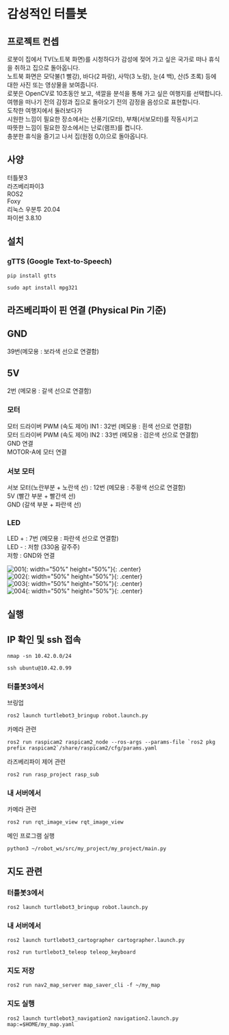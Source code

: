 # 감성적인 터틀봇  

## 프로젝트 컨셉  
로봇이 집에서 TV(노트북 화면)를 시청하다가 감성에 젖어 가고 싶은 국가로 떠나 휴식을 취하고 집으로 돌아옵니다.  
노트북 화면은 모닥불(1 빨강), 바다(2 파랑), 사막(3 노랑), 눈(4 백), 산(5 초록) 등에 대한 사진 또는 영상물을 보여줍니다.  
로봇은 OpenCV로 10초동안 보고, 색깔을 분석을 통해 가고 싶은 여행지를 선택합니다.  
여행을 떠나기 전의 감정과 집으로 돌아오기 전의 감정을 음성으로 표현합니다.  
도착한 여행지에서 둘러보다가  
시원한 느낌이 필요한 장소에서는 선풍기(모터), 부채(서보모터)를 작동시키고  
따뜻한 느낌이 필요한 장소에서는 난로(램프)를 켭니다.  
충분한 휴식을 즐기고 나서 집(원점 0,0)으로 돌아옵니다.  


## 사양  
터틀봇3  
라즈베리파이3  
ROS2  
Foxy  
리눅스 우분투 20.04  
파이썬 3.8.10  


## 설치  

### gTTS (Google Text-to-Speech)
```
pip install gtts

sudo apt install mpg321
```  


## 라즈베리파이 핀 연결 (Physical Pin 기준)  

## GND  
39번(메모용 : 보라색 선으로 연결함)  

## 5V  
2번 (메모용 : 갈색 선으로 연결함)  

### 모터  
모터 드라이버 PWM (속도 제어) IN1 : 32번 (메모용 : 흰색 선으로 연결함)  
모터 드라이버 PWM (속도 제어) IN2 : 33번 (메모용 : 검은색 선으로 연결함)  
GND 연결  
MOTOR-A에 모터 연결  

### 서보 모터  
서보 모터(노란부분 + 노란색 선) : 12번 (메모용 : 주황색 선으로 연결함)  
5V (빨간 부분 + 빨간색 선)  
GND (갈색 부분 + 파란색 선)  

### LED  
LED + : 7번 (메모용 : 파란색 선으로 연결함)  
LED - : 저항 (330옴 갈주주)  
저항 : GND와 연결  

![001](/images/001.jpg){: width="50%" height="50%"}{: .center}  
![002](/images/002.jpg){: width="50%" height="50%"}{: .center}  
![003](/images/003.jpg){: width="50%" height="50%"}{: .center}  
![004](/images/004.jpg){: width="50%" height="50%"}{: .center}  


## 실행  

## IP 확인 및 ssh 접속  

```
nmap -sn 10.42.0.0/24
```  
 
```
ssh ubuntu@10.42.0.99
```  

### 터틀봇3에서  

브링업  
```
ros2 launch turtlebot3_bringup robot.launch.py
```  

카메라 관련  
```
ros2 run raspicam2 raspicam2_node --ros-args --params-file `ros2 pkg prefix raspicam2`/share/raspicam2/cfg/params.yaml
```  

라즈베리파이 제어 관련  
```
ros2 run rasp_project rasp_sub
```  

### 내 서버에서  

카메라 관련  
```
ros2 run rqt_image_view rqt_image_view
```  

메인 프로그램 실행  
```
python3 ~/robot_ws/src/my_project/my_project/main.py
```  

## 지도 관련  

### 터틀봇3에서  

```
ros2 launch turtlebot3_bringup robot.launch.py
```  

### 내 서버에서  

```
ros2 launch turtlebot3_cartographer cartographer.launch.py
```  

```
ros2 run turtlebot3_teleop teleop_keyboard
```  

### 지도 저장  
```
ros2 run nav2_map_server map_saver_cli -f ~/my_map
```  

### 지도 실행
```
ros2 launch turtlebot3_navigation2 navigation2.launch.py map:=$HOME/my_map.yaml
```  